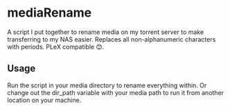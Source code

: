 # mediaRename
A script I put together to rename media on my torrent server to make transferring to my NAS easier. Replaces all non-alphanumeric characters with periods. PLeX compatible 😊. 

## Usage
Run the script in your media directory to rename everything within. Or change out the dir_path variable with your media path to run it from another location on your machine.
